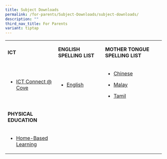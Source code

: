 ```yaml
---
title: Subject Downloads
permalink: /for-parents/Subject-Downloads/subject-downloads/
description: ""
third_nav_title: For Parents
variant: tiptap
---
```

<table><tbody><tr><td rowspan="1" colspan="1"><p><strong>ICT</strong></p></td><td rowspan="1" colspan="1"><p><strong>ENGLISH SPELLING LIST</strong></p></td><td rowspan="1" colspan="1"><p><strong>MOTHER TONGUE SPELLING LIST</strong></p></td></tr><tr><td rowspan="1" colspan="1"><ul data-tight="true" class="tight"><li><p><a href="https://www.punggolcovepri.moe.edu.sg/for-parents/Subject-Downloads/ict-connect-at-cove/" rel="noopener noreferrer nofollow" target="_blank">ICT Connect @ Cove</a></p></li></ul></td><td rowspan="1" colspan="1"><ul data-tight="true" class="tight"><li><p><a href="/for-parents/subjectdownloads/english-spelling-test/" rel="noopener noreferrer nofollow" target="_blank">English</a></p></li></ul></td><td rowspan="1" colspan="1"><ul data-tight="true" class="tight"><li><p><a href="/for-parents/Subject-Downloads/mother-tongue-spelling-list/#chinese" rel="noopener noreferrer nofollow" target="">Chinese</a></p></li><li><p><a href="/for-parents/Subject-Downloads/mother-tongue-spelling-list/#malay" rel="noopener noreferrer nofollow" target="">Malay</a></p></li><li><p><a href="/for-parents/Subject-Downloads/mother-tongue-spelling-list/#tamil" rel="noopener noreferrer nofollow" target="">Tamil</a></p></li></ul></td></tr><tr><td rowspan="1" colspan="1"><p><strong>PHYSICAL EDUCATION</strong></p></td><td rowspan="1" colspan="1"><p></p></td><td rowspan="1" colspan="1"><p></p></td></tr><tr><td rowspan="1" colspan="1"><ul data-tight="true" class="tight"><li><p><a href="/for-parents/Subject-Downloads/physical-education/" rel="noopener noreferrer nofollow" target="">Home-Based Learning</a></p></li></ul></td><td rowspan="1" colspan="1"><p></p></td><td rowspan="1" colspan="1"><p></p></td></tr></tbody></table><p></p>
